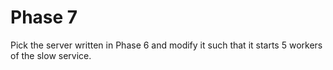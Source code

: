 # Phase 7

Pick the server written in Phase 6 and modify it such that it starts 5 workers of the slow service.
